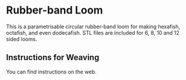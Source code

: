 # Rubber-band Loom

This is a parametrisable circular rubber-band loom for making hexafish, octafish, and even dodecafish.
STL files are included for 6, 8, 10 and 12 sided looms.

## Instructions for Weaving

You can find instructions on the web. 
